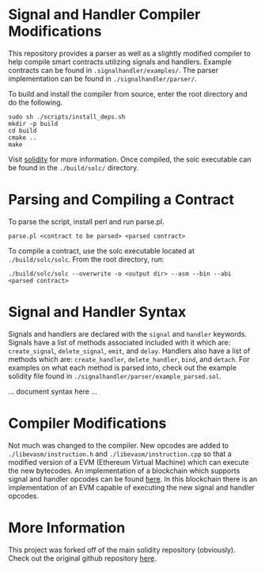 # Signal and Handler Compiler Modifications
This repository provides a parser as well as a slightly modified compiler to help compile smart contracts utilizing signals and handlers. Example contracts can be found in `.signalhandler/examples/`. The parser implementation can be found in `./signalhandler/parser/`. 

To build and install the compiler from source, enter the root directory and do the following.
```
sudo sh ./scripts/install_deps.sh 
mkdir -p build
cd build
cmake ..
make
```
Visit [solidity](https://solidity.readthedocs.io/en/latest/installing-solidity) for more information. Once compiled, the solc executable can be found in the `./build/solc/` directory. 

# Parsing and Compiling a Contract
To parse the script, install perl and run parse.pl.
```
parse.pl <contract to be parsed> <parsed contract>
```
To compile a contract, use the solc executable located at `./build/solc/solc`. From the root directory, run:
```
./build/solc/solc --overwrite -o <output dir> --asm --bin --abi <parsed contract>
```

# Signal and Handler Syntax
Signals and handlers are declared with the `signal` and `handler` keywords. Signals have a list of methods associated included with it which are: `create_signal`, `delete_signal`, `emit`, and `delay`. Handlers also have a list of methods which are: `create_handler`, `delete_handler`, `bind`, and `detach`. For examples on what each method is parsed into, check out the example solidity file found in `./signalhandler/parser/example_parsed.sol`.

... document syntax here ...

# Compiler Modifications
Not much was changed to the compiler. New opcodes are added to `./libevasm/instruction.h` and `./libevasm/instruction.cpp` so that a modified version of a EVM (Ethereum Virtual Machine) which can execute the new bytecodes. An implementation of a blockchain which supports signal and handler opcodes can be found [here](https://github.com/R-Song/conflux-rust). In this blockchain there is an implementation of an EVM capable of executing the new signal and handler opcodes.

# More Information
This project was forked off of the main solidity repository (obviously). Check out the original github repository [here](https://github.com/ethereum/solidity).